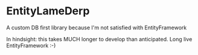 # EntityLameDerp
A custom DB first library because I'm not satisfied with EntityFramework

In hindsight: this takes MUCH longer to develop than anticipated. Long live EntityFramework :-)

